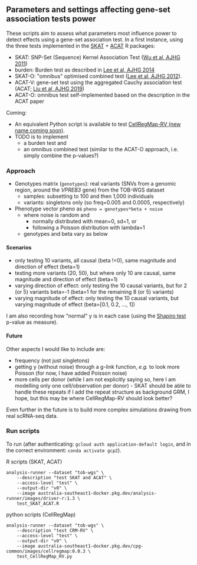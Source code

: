 ## Parameters and settings affecting gene-set association tests power

These scripts aim to assess what parameters most influence power to detect effects using a gene-set association test.
In a first instance, using the three tests implemented in the [SKAT](https://cran.r-project.org/web/packages/SKAT/SKAT.pdf) + [ACAT](https://github.com/yaowuliu/ACAT) R packages:
* SKAT: SNP-Set (Sequence) Kernel Association Test ([Wu et al, AJHG 2011](https://www.sciencedirect.com/science/article/pii/S0002929711002229))
* burden: Burden test as described in [Lee et al, AJHG 2014](https://www.cell.com/ajhg/fulltext/S0002-9297(14)00271-7)
* SKAT-O: "omnibus" optimised combined test ([Lee et al, AJHG 2012](https://www.sciencedirect.com/science/article/pii/S0002929712003163)).
* ACAT-V: gene-set test using the aggregated Cauchy association test (ACAT; [Liu et al, AJHG 2019](https://www.sciencedirect.com/science/article/pii/S0002929719300023))
* ACAT-O: omnibus test self-implemented based on the description in the ACAT paper

Coming:
* An equivalent Python script is available to test [CellRegMap-RV (new name coming soon)](https://github.com/annacuomo/CellRegMap/blob/main/cellregmap/_cellregmap.py#L657-L687).
* TODO is to implement 
  * a burden test and 
  * an omnibus combined test (similar to the ACAT-O approach, i.e. simply combine the p-values?)

### Approach
* Genotypes matrix (```genotypes```): real variants (SNVs from a genomic region, around the _VPREB3_ gene) from the TOB-WGS dataset
  * samples: subsetting to 100 and then 1,000 individuals
  * variants: singletons only (so freq=0.005 and 0.0005, respectively)
* Phenotype vector pheno as ```pheno = genotypes*beta + noise``` 
  * where noise is random and
    * normally distributed with mean=0, sd=1, or
    * following a Poisson distribution with lambda=1
  * genotypes and beta vary as below

#### Scenarios
* only testing 10 variants, all causal (beta !=0), same magnitude and direction of effect (beta=1)
* testing more variants (20, 50), but where only 10 are causal, same magnitude and direction of effect (beta=1)
* varying direction of effect: only testing the 10 causal variants, but for 2 (or 5) variants beta=-1 (beta=1 for the remaining 8 (or 5) variants)
* varying magnitude of effect: only testing the 10 causal variants, but varying magnitude of effect (beta=[0.1, 0.2, ..., 1])

I am also recording how "normal" y is in each case (using the [Shapiro test](https://en.wikipedia.org/wiki/Shapiro%E2%80%93Wilk_test) p-value as measure).

#### Future
Other aspects I would like to include are:
* frequency (not just singletons)
* getting y (without noise) through a g-link function, _e.g._ to look more Poisson (for now, I have added Poisson noise)
* more cells per donor (while I am not explicitly saying so, here I am modelling only one cell/observation per donor) - SKAT should be able to handle these repeats if I add the repeat structure as background GRM, I hope, but this may be where CellRegMap-RV should look better?

Even further in the future is to build more complex simulations drawing from real scRNA-seq data.

### Run scripts
To run (after authenticating: ```gcloud auth application-default login```, and in the correct environment: ```conda activate gcp2```).

R scripts (SKAT, ACAT)
```
analysis-runner --dataset "tob-wgs" \
    --description "test SKAT and ACAT" \
    --access-level "test" \
    --output-dir "v0" \
    --image australia-southeast1-docker.pkg.dev/analysis-runner/images/driver-r:1.3 \
    test_SKAT_ACAT.R
```

python scripts (CellRegMap)
```
analysis-runner --dataset "tob-wgs" \
    --description "test CRM-RV" \
    --access-level "test" \
    --output-dir "v0" \
    --image australia-southeast1-docker.pkg.dev/cpg-common/images/cellregmap:0.0.3 \
    test_CellRegMap_RV.py
```
